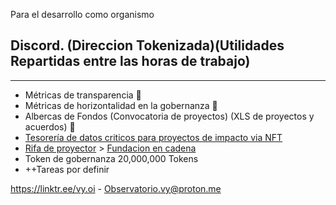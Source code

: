 Para el desarrollo como organismo

Discord. (Direccion Tokenizada)(Utilidades Repartidas entre las horas de trabajo)
---

---

+ Métricas de transparencia 🚧
+ Métricas de horizontalidad en la gobernanza 🚧
+ Albercas de Fondos (Convocatoria de proyectos) (XLS de proyectos y acuerdos) 🚧
+ [Tesorería de datos criticos para proyectos de impacto via NFT](https://opensea.io/VY-Foundation)
+ [Rifa de proyector](https://docs.google.com/spreadsheets/d/1O-CsX7oILsPtKkliTaB1t4ti-I-A_wzk26r5YkGJZDw/edit?usp=sharing) > [Fundacion en cadena](https://docs.google.com/presentation/d/1jTZ8wHK3UWWbp44Fllf5DzHMkBtvwXBN44bVJ33KFW8/edit?usp=sharing)
+ Token de gobernanza 20,000,000 Tokens
+ ++Tareas por definir

https://linktr.ee/vy.oi  -  Observatorio.vy@proton.me

